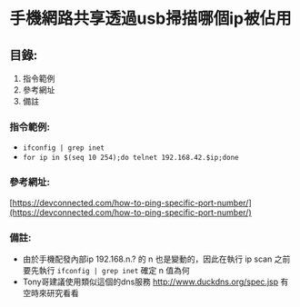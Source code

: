 # 手機網路共享透過usb掃描哪個ip被佔用

## 目錄:
1. 指令範例
2. 參考網址
3. 備註

### 指令範例:
* `ifconfig | grep inet`
* `for ip in $(seq 10 254);do telnet 192.168.42.$ip;done`

### 參考網址:
[https://devconnected.com/how-to-ping-specific-port-number/](https://devconnected.com/how-to-ping-specific-port-number/)

### 備註:
* 由於手機配發內部ip 192.168.n.? 的 n 也是變動的，因此在執行 ip scan 之前要先執行 `ifconfig | grep inet` 確定 n 值為何
* Tony哥建議使用類似這個的dns服務 http://www.duckdns.org/spec.jsp 有空時來研究看看